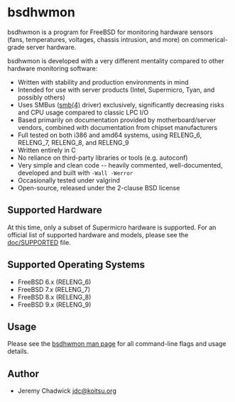 # bsdhwmon
bsdhwmon is a program for FreeBSD for monitoring hardware sensors (fans, temperatures, voltages, chassis intrusion, and more) on commerical-grade server hardware.

bsdhwmon is developed with a very different mentality compared to other hardware monitoring software:

* Written with stability and production environments in mind
* Intended for use with server products (Intel, Supermicro, Tyan, and possibly others)
* Uses SMBus ([smb(4)](https://www.freebsd.org/cgi/man.cgi?query=smb&apropos=0&sektion=0&manpath=FreeBSD+9.3-stable&arch=default&format=html) driver) exclusively, significantly decreasing risks and CPU usage compared to classic LPC I/O
* Based primarily on documentation provided by motherboard/server vendors, combined with documentation from chipset manufacturers
* Full tested on both i386 and amd64 systems, using RELENG\_6, RELENG\_7, RELENG\_8, and RELENG\_9
* Written entirely in C
* No reliance on third-party libraries or tools (e.g. autoconf)
* Very simple and clean code -- heavily commented, well-documented, developed and built with <code>-Wall -Werror</code>
* Occasionally tested under valgrind
* Open-source, released under the 2-clause BSD license

## Supported Hardware
At this time, only a subset of Supermicro hardware is supported.  For an official list of supported hardware and models, please see the [doc/SUPPORTED](doc/SUPPORTED) file.

## Supported Operating Systems
* FreeBSD 6.x (RELENG\_6)
* FreeBSD 7.x (RELENG\_7)
* FreeBSD 8.x (RELENG\_8)
* FreeBSD 9.x (RELENG\_9)

## Usage
Please see the [bsdhwmon man page](bsdhwmon.8.txt) for all command-line flags and usage details.

## Author
* Jeremy Chadwick <jdc@koitsu.org>
